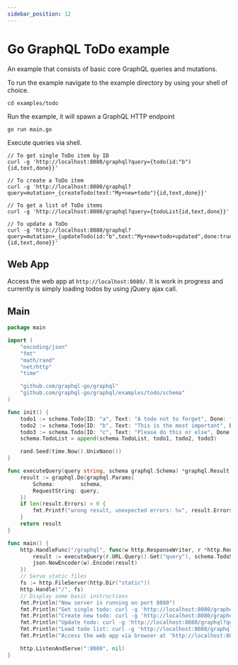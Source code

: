 ```yaml
---
sidebar_position: 12
---
```


# Go GraphQL ToDo example

An example that consists of basic core GraphQL queries and mutations.

To run the example navigate to the example directory by using your shell of choice.

```
cd examples/todo
```

Run the example, it will spawn a GraphQL HTTP endpoint

```
go run main.go
```

Execute queries via shell.

```
// To get single ToDo item by ID
curl -g 'http://localhost:8080/graphql?query={todo(id:"b"){id,text,done}}'

// To create a ToDo item
curl -g 'http://localhost:8080/graphql?query=mutation+_{createTodo(text:"My+new+todo"){id,text,done}}'

// To get a list of ToDo items
curl -g 'http://localhost:8080/graphql?query={todoList{id,text,done}}'

// To update a ToDo
curl -g 'http://localhost:8080/graphql?query=mutation+_{updateTodo(id:"b",text:"My+new+todo+updated",done:true){id,text,done}}'
```

## Web App

Access the web app at `http://localhost:8080/`. It is work in progress and currently is simply loading todos by using jQuery ajax call.

## Main

```go title="main.go"
package main

import (
	"encoding/json"
	"fmt"
	"math/rand"
	"net/http"
	"time"

	"github.com/graphql-go/graphql"
	"github.com/graphql-go/graphql/examples/todo/schema"
)

func init() {
	todo1 := schema.Todo{ID: "a", Text: "A todo not to forget", Done: false}
	todo2 := schema.Todo{ID: "b", Text: "This is the most important", Done: false}
	todo3 := schema.Todo{ID: "c", Text: "Please do this or else", Done: false}
	schema.TodoList = append(schema.TodoList, todo1, todo2, todo3)

	rand.Seed(time.Now().UnixNano())
}

func executeQuery(query string, schema graphql.Schema) *graphql.Result {
	result := graphql.Do(graphql.Params{
		Schema:        schema,
		RequestString: query,
	})
	if len(result.Errors) > 0 {
		fmt.Printf("wrong result, unexpected errors: %v", result.Errors)
	}
	return result
}

func main() {
	http.HandleFunc("/graphql", func(w http.ResponseWriter, r *http.Request) {
		result := executeQuery(r.URL.Query().Get("query"), schema.TodoSchema)
		json.NewEncoder(w).Encode(result)
	})
	// Serve static files
	fs := http.FileServer(http.Dir("static"))
	http.Handle("/", fs)
	// Display some basic instructions
	fmt.Println("Now server is running on port 8080")
	fmt.Println("Get single todo: curl -g 'http://localhost:8080/graphql?query={todo(id:\"b\"){id,text,done}}'")
	fmt.Println("Create new todo: curl -g 'http://localhost:8080/graphql?query=mutation+_{createTodo(text:\"My+new+todo\"){id,text,done}}'")
	fmt.Println("Update todo: curl -g 'http://localhost:8080/graphql?query=mutation+_{updateTodo(id:\"a\",done:true){id,text,done}}'")
	fmt.Println("Load todo list: curl -g 'http://localhost:8080/graphql?query={todoList{id,text,done}}'")
	fmt.Println("Access the web app via browser at 'http://localhost:8080'")

	http.ListenAndServe(":8080", nil)
}
```
